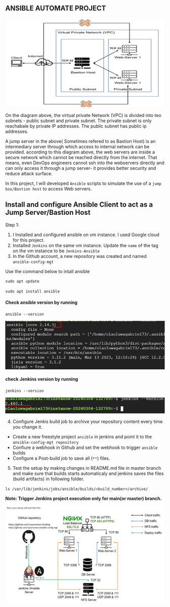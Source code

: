 ## ANSIBLE AUTOMATE PROJECT

![Alt text](image.png)

On the diagram above, the virtual private Network (VPC) is divided into teo subnets - public subnet and private subnet. The private subnet is only reachabale by private IP addresses. The public subnet has public ip addresses.

A jump server in the above( Sometimes refered to as Bastion Host) is an intermediary server through which access to internal network can be provided. according to this diagram above, the web servers are inside a secure network which cannot be reached directly from the internet. That means, even DevOps engineers cannot ssh into the webservers directly and can only access it through a jump server- it provides better security and reduce attack surface.

In this project, I will developed `Ansible` scripts to simulate the use of a `jump box/Bastion host` to access Web servers.

## Install and configure Ansible Client to act as a Jump Server/Bastion Host
Step 1: 
1. I Installed and configured ansible on vm instance. I used Google cloud for this project.
2. Installed `Jenkins` on the same vm instance. Update the `name` of the tag on the vm instance to be `Jenkins-Ansible`
3. In the Github account, a new repository was created and named `ansible-config-mgt` 


Use the command below to intall ansible
```
sudo apt update

sudo apt install ansible
```

#### Check ansible version by running
`ansible --version`

![Alt text](image-1.png)

#### check Jenkins version by running
`jenkins --version`


![Alt text](image-2.png)


4. Configure Jenkis build job to archive your repository content every time you change it. 
- Create a new freestyle project `ansible` in jenkins and point it to the `ansible-config-mgt repository`
- Confiure a webhook in Github and set the webhook to trigger `ansible` builds
- Configure a Post-build job to save all (`**`) files.

5. Test the setup by making changes in README.md file in master branch and make sure that builds starts automaticaly and jenkins saves the files (build artifacts) in following folder.


`ls /var/lib/jenkins/jobs/ansible/builds/<build_number>/archive/`

<b>Note<b/>: Trigger Jenkins project execution only for main(or master) branch.



![Alt text](image-3.png)